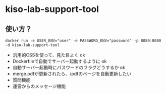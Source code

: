 # kiso-lab-support-tool

## 使い方？

```shell
docker run -e USER_ENV="user" -e PASSWORD_ENV="password" -p 8080:8080 -d kiso-lab-support-tool
```

- 汎用的CSSを使って、見た目よく ok
- Dockerfileで自動でサーバー起動するように ok
- 自動サーバー起動時にパスワードのフラグどうするか ok
- merge.pdfが更新されたら、/pdfのページを自動更新したい
- 質問機能
- 運営からのメッセージ機能
